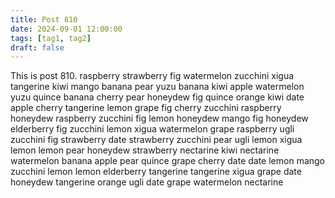 ```yaml
---
title: Post 810
date: 2024-09-01 12:00:00
tags: [tag1, tag2]
draft: false
---
```

This is post 810.
raspberry
strawberry
fig
watermelon
zucchini
xigua
tangerine
kiwi
mango
banana
pear
yuzu
banana
kiwi
apple
watermelon
yuzu
quince
banana
cherry
pear
honeydew
fig
quince
orange
kiwi
date
apple
cherry
tangerine
lemon
grape
fig
cherry
zucchini
raspberry
honeydew
raspberry
zucchini
fig
lemon
honeydew
mango
fig
honeydew
elderberry
fig
zucchini
lemon
xigua
watermelon
grape
raspberry
ugli
zucchini
fig
strawberry
date
strawberry
zucchini
pear
ugli
lemon
xigua
lemon
lemon
pear
honeydew
strawberry
nectarine
kiwi
nectarine
watermelon
banana
apple
pear
quince
grape
cherry
date
date
lemon
mango
zucchini
lemon
lemon
elderberry
tangerine
tangerine
xigua
grape
date
honeydew
tangerine
orange
ugli
date
grape
watermelon
nectarine
